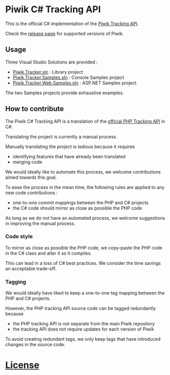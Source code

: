 # Piwik C# Tracking API

This is the official C# implementation of the [Piwik Tracking API](http://piwik.org/docs/tracking-api/).

Check the [release page](https://github.com/piwik/piwik-dotnet-tracker/releases)
for supported versions of Piwik.

## Usage

Three Visual Studio Solutions are provided : 

* [Piwik.Tracker.sln](Piwik.Tracker.sln) : Library project
* [Piwik.Tracker.Samples.sln](Piwik.Tracker.Samples.sln) : Console Samples project
* [Piwik.Tracker.Web.Samples.sln](Piwik.Tracker.Web.Samples.sln) : ASP.NET Samples project

The two Samples projects provide exhaustive examples.

## How to contribute

The Piwik C# Tracking API is a translation of the [official PHP Tracking API](https://github.com/piwik/piwik/tree/master/libs/PiwikTracker) in C#.

Translating the project is currently a manual process.

Manually translating the project is tedious because it requires

* identifying features that have already been translated
* merging code

We would ideally like to automate this process, we welcome contributions aimed towards this goal.

To ease the process in the mean time, the following rules are applied to any new code contributions :

* one-to-one commit mappings between the PHP and C# projects
* the C# code should mirror as close as possible the PHP code

As long as we do not have an automated process, we welcome suggestions in improving the manual process.

### Code style

To mirror as close as possible the PHP code, we copy-paste the PHP code in the C# class and alter it so it compiles.

This can lead in a loss of C# best practices. We consider the time savings an acceptable trade-off.

### Tagging

We would ideally have liked to keep a one-to-one tag mapping between the PHP and C# projects.

However, the PHP tracking API source code can be tagged redundantly because

* the PHP tracking API is not separate from the main Piwik repository
* the tracking API does not require updates for each version of Piwik

To avoid creating redundant tags, we only keep tags that have introduced changes in the source code.

# [License](LICENSE)